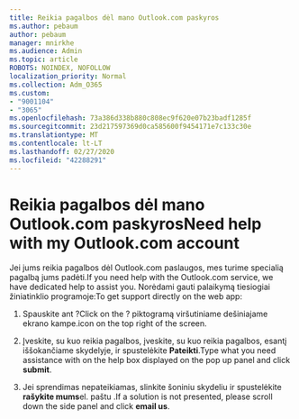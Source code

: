 ```yaml
---
title: Reikia pagalbos dėl mano Outlook.com paskyros
ms.author: pebaum
author: pebaum
manager: mnirkhe
ms.audience: Admin
ms.topic: article
ROBOTS: NOINDEX, NOFOLLOW
localization_priority: Normal
ms.collection: Adm_O365
ms.custom:
- "9001104"
- "3065"
ms.openlocfilehash: 73a386d338b880c808ec9f620e07b23badf1285f
ms.sourcegitcommit: 23d217597369d0ca585600f9454171e7c133c30e
ms.translationtype: MT
ms.contentlocale: lt-LT
ms.lasthandoff: 02/27/2020
ms.locfileid: "42288291"
---
```

# <a name="need-help-with-my-outlookcom-account"></a><span data-ttu-id="d103d-102">Reikia pagalbos dėl mano Outlook.com paskyros</span><span class="sxs-lookup"><span data-stu-id="d103d-102">Need help with my Outlook.com account</span></span>

<span data-ttu-id="d103d-103">Jei jums reikia pagalbos dėl Outlook.com paslaugos, mes turime specialią pagalbą jums padėti.</span><span class="sxs-lookup"><span data-stu-id="d103d-103">If you need help with the Outlook.com service, we have dedicated help to assist you.</span></span> <span data-ttu-id="d103d-104">Norėdami gauti palaikymą tiesiogiai žiniatinklio programoje:</span><span class="sxs-lookup"><span data-stu-id="d103d-104">To get support directly on the web app:</span></span> 

1. <span data-ttu-id="d103d-105">Spauskite ant ?</span><span class="sxs-lookup"><span data-stu-id="d103d-105">Click on the ?</span></span> <span data-ttu-id="d103d-106">piktogramą viršutiniame dešiniajame ekrano kampe.</span><span class="sxs-lookup"><span data-stu-id="d103d-106">icon on the top right of the screen.</span></span> 

2. <span data-ttu-id="d103d-107">Įveskite, su kuo reikia pagalbos, įveskite, su kuo reikia pagalbos, esantį iššokančiame skydelyje, ir spustelėkite **Pateikti**.</span><span class="sxs-lookup"><span data-stu-id="d103d-107">Type what you need assistance with on the help box displayed on the pop up panel and click **submit**.</span></span> 

3. <span data-ttu-id="d103d-108">Jei sprendimas nepateikiamas, slinkite šoniniu skydeliu ir spustelėkite **rašykite mums**el. paštu .</span><span class="sxs-lookup"><span data-stu-id="d103d-108">If a solution is not presented, please scroll down the side panel and click **email us**.</span></span>
